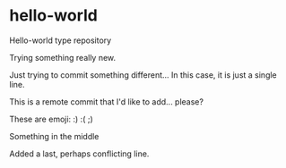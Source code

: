 # hello-world
Hello-world type repository

Trying something really new.

Just trying to commit something different... In this case, it is just a single line.

This is a remote commit that I'd like to add... please?

These are emoji: :) :( ;)

Something in the middle

Added a last, perhaps conflicting line.
